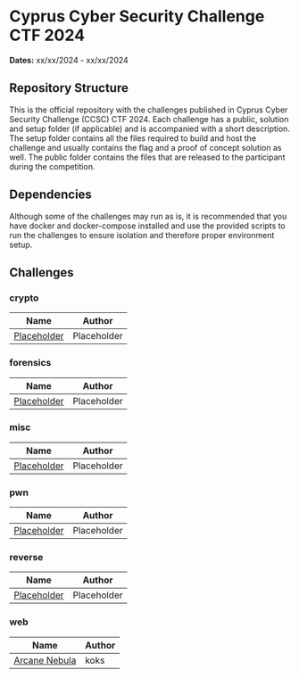 # Cyprus Cyber Security Challenge CTF 2024

**Dates:** xx/xx/2024 - xx/xx/2024

## Repository Structure

This is the official repository with the challenges published in Cyprus Cyber Security Challenge (CCSC) CTF 2024. Each challenge has a public, solution and setup folder (if applicable) and is accompanied with a short description. The setup folder contains all the files required to build and host the challenge and usually contains the flag and a proof of concept solution as well. The public folder contains the files that are released to the participant during the competition.

## Dependencies

Although some of the challenges may run as is, it is recommended that you have docker and docker-compose installed and use the provided scripts to run the challenges to ensure isolation and therefore proper environment setup.

## Challenges

### crypto

| Name                             | Author      |
| -------------------------------- | ----------- |
| [Placeholder](./crypto/.gitkeep) | Placeholder |

### forensics

| Name                                | Author      |
| ----------------------------------- | ----------- |
| [Placeholder](./forensics/.gitkeep) | Placeholder |

### misc

| Name                           | Author      |
| ------------------------------ | ----------- |
| [Placeholder](./misc/.gitkeep) | Placeholder |

### pwn

| Name                          | Author      |
| ----------------------------- | ----------- |
| [Placeholder](./pwn/.gitkeep) | Placeholder |

### reverse

| Name                              | Author      |
| --------------------------------- | ----------- |
| [Placeholder](./reverse/.gitkeep) | Placeholder |

### web

| Name                                 | Author |
| ------------------------------------ | ------ |
| [Arcane Nebula](./web/arcane-nebula) | koks   |
